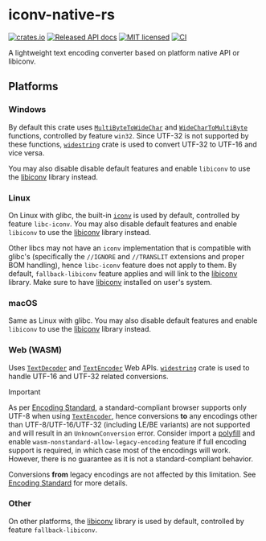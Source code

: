 # iconv-native-rs

[![crates.io](https://img.shields.io/crates/v/iconv-native.svg)](https://crates.io/crates/iconv-native)
[![Released API docs](https://docs.rs/iconv-native/badge.svg)](https://docs.rs/iconv-native)
[![MIT licensed](https://img.shields.io/badge/license-MIT-blue.svg)](./LICENSE)
[![CI](https://github.com/bdbai/iconv-native-rs/actions/workflows/run-tests.yaml/badge.svg)](https://github.com/bdbai/iconv-native-rs/actions/workflows/run-tests.yaml)

A lightweight text encoding converter based on platform native API or libiconv.

## Platforms

### Windows

By default this crate uses [`MultiByteToWideChar`](https://learn.microsoft.com/en-us/windows/win32/api/stringapiset/nf-stringapiset-multibytetowidechar) and [`WideCharToMultiByte`](https://learn.microsoft.com/en-us/windows/win32/api/stringapiset/nf-stringapiset-widechartomultibyte) functions, controlled by feature `win32`. Since UTF-32 is not supported by these functions, [`widestring`](https://docs.rs/widestring) crate is used to convert UTF-32 to UTF-16 and vice versa.

You may also disable disable default features and enable `libiconv` to use the [libiconv] library instead.

### Linux

On Linux with glibc, the built-in [`iconv`](https://man7.org/linux/man-pages/man3/iconv.3.html) is used by default, controlled by feature `libc-iconv`. You may also disable default features and enable `libiconv` to use the [libiconv] library instead.

Other libcs may not have an `iconv` implementation that is compatible with glibc's (specifically the `//IGNORE` and `//TRANSLIT` extensions and proper BOM handling), hence `libc-iconv` feature does not apply to them. By default, `fallback-libiconv` feature applies and will link to the [libiconv] library. Make sure to have [libiconv] installed on user's system.

### macOS

Same as Linux with glibc.  You may also disable default features and enable `libiconv` to use the [libiconv] library instead.

### Web (WASM)

Uses [`TextDecoder`] and [`TextEncoder`] Web APIs. [`widestring`](https://docs.rs/widestring/latest/widestring/) crate is used to handle UTF-16 and UTF-32 related conversions.

> [!IMPORTANT]
> As per [Encoding Standard](https://encoding.spec.whatwg.org/#interface-textencoder), a standard-compliant browser supports only UTF-8 when using [`TextEncoder`], hence conversions **to** any encodings other than UTF-8/UTF-16/UTF-32 (including LE/BE variants) are not supported and will result in an `UnknownConversion` error.
> Consider import a [polyfill](https://www.npmjs.com/package/text-encoding-polyfill) and enable `wasm-nonstandard-allow-legacy-encoding` feature if full encoding support is required, in which case 
> most of the encodings will work. However, there is no guarantee as it is not a standard-compliant behavior.
>
> Conversions **from** legacy encodings are not affected by this limitation. See [Encoding Standard] for more details.

[`TextDecoder`]: https://developer.mozilla.org/en-US/docs/Web/API/TextDecoder
[`TextEncoder`]: https://developer.mozilla.org/en-US/docs/Web/API/TextEncoder
[Encoding Standard]: https://encoding.spec.whatwg.org/#interface-textencoder

### Other

On other platforms, the [libiconv] library is used by default, controlled by feature `fallback-libiconv`.

[libiconv]: https://www.gnu.org/software/libiconv/
